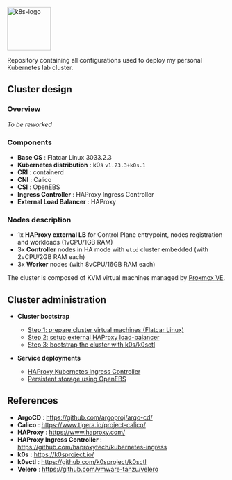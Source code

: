 <p><img src="https://upload.wikimedia.org/wikipedia/commons/thumb/6/67/Kubernetes_logo.svg/2560px-Kubernetes_logo.svg.png" alt="k8s-logo" title="k8s" align="top" height=100 /></p>

Repository containing all configurations used to deploy my personal Kubernetes lab cluster.

## Cluster design

### Overview

*To be reworked*

### Components

  - **Base OS** : Flatcar Linux 3033.2.3
  - **Kubernetes distribution** : k0s `v1.23.3+k0s.1`
  - **CRI** : containerd
  - **CNI** : Calico
  - **CSI** : OpenEBS
  - **Ingress Controller** : HAProxy Ingress Controller
  - **External Load Balancer** : HAProxy

### Nodes description

  - 1x **HAProxy external LB** for Control Plane entrypoint, nodes registration and workloads (1vCPU/1GB RAM)
  - 3x **Controller** nodes in HA mode with `etcd` cluster embedded (with 2vCPU/2GB RAM each)
  - 3x **Worker** nodes (with 8vCPU/16GB RAM each)
 
The cluster is composed of KVM virtual machines managed by [Proxmox VE](https://www.proxmox.com/en/proxmox-ve).

## Cluster administration

* **Cluster bootstrap**

  - [Step 1: prepare cluster virtual machines (Flatcar Linux)](cluster/ignition/)
  - [Step 2: setup external HAProxy load-balancer](cluster/external-lb/)
  - [Step 3: bootstrap the cluster with k0s/k0sctl](cluster/k0s/)

* **Service deployments**

  - [HAProxy Kubernetes Ingress Controller](deployments/haproxy-ingress)
  - [Persistent storage using OpenEBS](deployments/openebs)

## References

- **ArgoCD** : https://github.com/argoproj/argo-cd/
- **Calico** : https://www.tigera.io/project-calico/
- **HAProxy** : https://www.haproxy.com/
- **HAProxy Ingress Controller** : https://github.com/haproxytech/kubernetes-ingress
- **k0s** : https://k0sproject.io/
- **k0sctl** : https://github.com/k0sproject/k0sctl
- **Velero** : https://github.com/vmware-tanzu/velero
